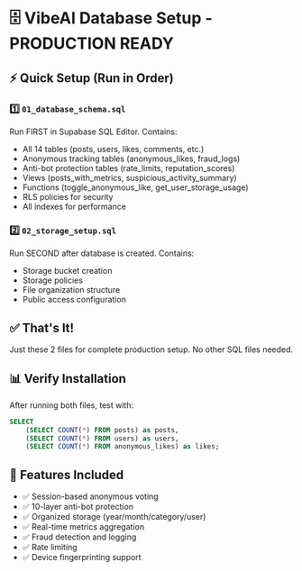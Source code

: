 # 🗄️ VibeAI Database Setup - PRODUCTION READY

## ⚡ Quick Setup (Run in Order)

### 1️⃣ `01_database_schema.sql`
Run FIRST in Supabase SQL Editor. Contains:
- All 14 tables (posts, users, likes, comments, etc.)
- Anonymous tracking tables (anonymous_likes, fraud_logs)
- Anti-bot protection tables (rate_limits, reputation_scores)
- Views (posts_with_metrics, suspicious_activity_summary)
- Functions (toggle_anonymous_like, get_user_storage_usage)
- RLS policies for security
- All indexes for performance

### 2️⃣ `02_storage_setup.sql`
Run SECOND after database is created. Contains:
- Storage bucket creation
- Storage policies
- File organization structure
- Public access configuration

## ✅ That's It!
Just these 2 files for complete production setup. No other SQL files needed.

## 📊 Verify Installation
After running both files, test with:
```sql
SELECT 
    (SELECT COUNT(*) FROM posts) as posts,
    (SELECT COUNT(*) FROM users) as users,
    (SELECT COUNT(*) FROM anonymous_likes) as likes;
```

## 🔧 Features Included
- ✅ Session-based anonymous voting
- ✅ 10-layer anti-bot protection
- ✅ Organized storage (year/month/category/user)
- ✅ Real-time metrics aggregation
- ✅ Fraud detection and logging
- ✅ Rate limiting
- ✅ Device fingerprinting support